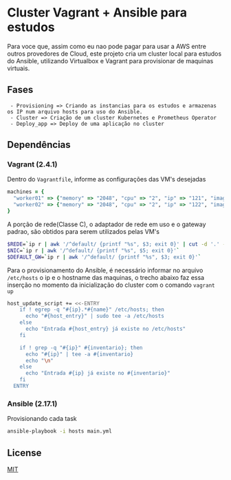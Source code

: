 # Cluster Vagrant + Ansible para estudos

Para voce que, assim como eu nao pode pagar para usar a AWS entre outros provedores de Cloud, este projeto cria um cluster local para estudos do Ansible, utilizando Virtualbox e Vagrant para provisionar de maquinas virtuais.

## Fases

```
 - Provisioning => Criando as instancias para os estudos e armazenas os IP num arquivo hosts para uso do Ansible.
 - Cluster => Criação de um cluster Kubernetes e Prometheus Operator
 - Deploy_app => Deploy de uma aplicação no cluster
```

## Dependências
### Vagrant (2.4.1)
Dentro do `Vagrantfile`, informe as configurações das VM's desejadas
```Ruby
machines = {
  "worker01" => {"memory" => "2048", "cpu" => "2", "ip" => "121", "image" => "ubuntu/jammy64"},
  "worker02" => {"memory" => "2048", "cpu" => "2", "ip" => "122", "image" => "ubuntu/jammy64"},
}
```
A porção de rede(Classe C), o adaptador de rede em uso e o gateway padrao, são obtidos para serem utilizados pelas VM's
```bash
$REDE=`ip r | awk '/^default/ {printf "%s", $3; exit 0}' | cut -d '.' -f 1-3 | awk '{printf "%s.", $0}'`
$NIC=`ip r | awk '/^default/ {printf "%s", $5; exit 0}'`
$DEFAULT_GW=`ip r | awk '/^default/ {printf "%s", $3; exit 0}'`
```
Para o provisionamento do Ansible, é necessário informar no arquivo `/etc/hosts` o ip e o hostname das maquinas, o trecho abaixo faz essa inserção no momento da inicialização do cluster com o comando `vagrant up`
```bash
host_update_script += <<-ENTRY
    if ! egrep -q "#{ip}.*#{name}" /etc/hosts; then
      echo "#{host_entry}" | sudo tee -a /etc/hosts
    else
      echo "Entrada #{host_entry} já existe no /etc/hosts"
    fi

    if ! grep -q "#{ip}" #{inventario}; then
      echo "#{ip}" | tee -a #{inventario}
      echo "\n"
    else
      echo "Entrada #{ip} já existe no #{inventario}"
    fi
  ENTRY
```
### Ansible (2.17.1)
Provisionando cada task
```bash
ansible-playbook -i hosts main.yml
```

## License

[MIT](https://choosealicense.com/licenses/mit/)